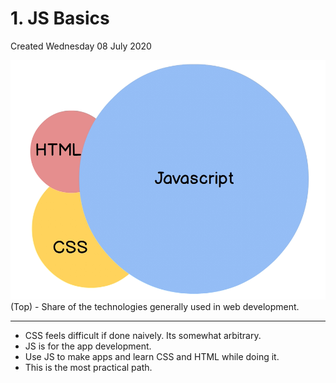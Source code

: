 # 1. JS Basics
Created Wednesday 08 July 2020

![](../../../assets/0_index-image-1-3c35d827.png)
(Top) - Share of the technologies generally used in web development.

---

- CSS feels difficult if done naively. Its somewhat arbitrary.
- JS is for the app development.
- Use JS to make apps and learn CSS and HTML while doing it.
- This is the most practical path.